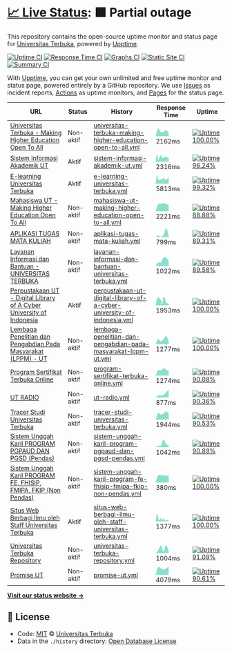 # [📈 Live Status](https://UnivTerbuka.github.io/online): <!--live status--> **🟧 Partial outage**

This repository contains the open-source uptime monitor and status page for [Universitas Terbuka](https://www.ut.ac.id/), powered by [Upptime](https://github.com/upptime/upptime).

[![Uptime CI](https://github.com/koj-co/upptime/workflows/Uptime%20CI/badge.svg)](https://github.com/koj-co/upptime/actions?query=workflow%3A%22Uptime+CI%22)
[![Response Time CI](https://github.com/koj-co/upptime/workflows/Response%20Time%20CI/badge.svg)](https://github.com/koj-co/upptime/actions?query=workflow%3A%22Response+Time+CI%22)
[![Graphs CI](https://github.com/koj-co/upptime/workflows/Graphs%20CI/badge.svg)](https://github.com/koj-co/upptime/actions?query=workflow%3A%22Graphs+CI%22)
[![Static Site CI](https://github.com/koj-co/upptime/workflows/Static%20Site%20CI/badge.svg)](https://github.com/koj-co/upptime/actions?query=workflow%3A%22Static+Site+CI%22)
[![Summary CI](https://github.com/koj-co/upptime/workflows/Summary%20CI/badge.svg)](https://github.com/koj-co/upptime/actions?query=workflow%3A%22Summary+CI%22)

With [Upptime](https://upptime.js.org), you can get your own unlimited and free uptime monitor and status page, powered entirely by a GitHub repository. We use [Issues](https://github.com/UnivTerbuka/online/issues) as incident reports, [Actions](https://github.com/UnivTerbuka/online/actions) as uptime monitors, and [Pages](https://UnivTerbuka.github.io/online) for the status page.

<!--start: status pages-->
<!-- This summary is generated by Upptime (https://github.com/upptime/upptime) -->
<!-- Do not edit this manually, your changes will be overwritten -->

| URL                                                                                                   | Status    | History                                                                                                                                                                                                       | Response Time                                                                                                                            | Uptime                                                                                                                                                                                                                                                                                                                                     |
| ----------------------------------------------------------------------------------------------------- | --------- | ------------------------------------------------------------------------------------------------------------------------------------------------------------------------------------------------------------- | ---------------------------------------------------------------------------------------------------------------------------------------- | ------------------------------------------------------------------------------------------------------------------------------------------------------------------------------------------------------------------------------------------------------------------------------------------------------------------------------------------ |
| [Universitas Terbuka - Making Higher Education Open To All](https://www.ut.ac.id/)                    | Non-aktif | [universitas-terbuka-making-higher-education-open-to-all.yml](https://github.com/UnivTerbuka/online/commits/master/history/universitas-terbuka-making-higher-education-open-to-all.yml)                       | <img alt="Response time graph" src="./graphs/universitas-terbuka-making-higher-education-open-to-all.png" height="20"> 2162ms            | [![Uptime 100.00%](https://img.shields.io/endpoint?url=https%3A%2F%2Fraw.githubusercontent.com%2FUnivTerbuka%2Fonline%2Fmaster%2Fapi%2Funiversitas-terbuka-making-higher-education-open-to-all%2Fuptime.json)](https://UnivTerbuka.github.io/online/history/universitas-terbuka-making-higher-education-open-to-all)                       |
| [Sistem Informasi Akademik UT](https://sia.ut.ac.id/)                                                 | Aktif     | [sistem-informasi-akademik-ut.yml](https://github.com/UnivTerbuka/online/commits/master/history/sistem-informasi-akademik-ut.yml)                                                                             | <img alt="Response time graph" src="./graphs/sistem-informasi-akademik-ut.png" height="20"> 2316ms                                       | [![Uptime 96.24%](https://img.shields.io/endpoint?url=https%3A%2F%2Fraw.githubusercontent.com%2FUnivTerbuka%2Fonline%2Fmaster%2Fapi%2Fsistem-informasi-akademik-ut%2Fuptime.json)](https://UnivTerbuka.github.io/online/history/sistem-informasi-akademik-ut)                                                                              |
| [E-learning Universitas Terbuka](https://elearning.ut.ac.id/)                                         | Aktif     | [e-learning-universitas-terbuka.yml](https://github.com/UnivTerbuka/online/commits/master/history/e-learning-universitas-terbuka.yml)                                                                         | <img alt="Response time graph" src="./graphs/e-learning-universitas-terbuka.png" height="20"> 5813ms                                     | [![Uptime 99.32%](https://img.shields.io/endpoint?url=https%3A%2F%2Fraw.githubusercontent.com%2FUnivTerbuka%2Fonline%2Fmaster%2Fapi%2Fe-learning-universitas-terbuka%2Fuptime.json)](https://UnivTerbuka.github.io/online/history/e-learning-universitas-terbuka)                                                                          |
| [Mahasiswa UT - Making Higher Education Open To All](https://mahasiswa.ut.ac.id/)                     | Non-aktif | [mahasiswa-ut-making-higher-education-open-to-all.yml](https://github.com/UnivTerbuka/online/commits/master/history/mahasiswa-ut-making-higher-education-open-to-all.yml)                                     | <img alt="Response time graph" src="./graphs/mahasiswa-ut-making-higher-education-open-to-all.png" height="20"> 2221ms                   | [![Uptime 88.88%](https://img.shields.io/endpoint?url=https%3A%2F%2Fraw.githubusercontent.com%2FUnivTerbuka%2Fonline%2Fmaster%2Fapi%2Fmahasiswa-ut-making-higher-education-open-to-all%2Fuptime.json)](https://UnivTerbuka.github.io/online/history/mahasiswa-ut-making-higher-education-open-to-all)                                      |
| [APLIKASI TUGAS MATA KULIAH](https://tmk.ut.ac.id/tmkui/#/)                                           | Non-aktif | [aplikasi-tugas-mata-kuliah.yml](https://github.com/UnivTerbuka/online/commits/master/history/aplikasi-tugas-mata-kuliah.yml)                                                                                 | <img alt="Response time graph" src="./graphs/aplikasi-tugas-mata-kuliah.png" height="20"> 799ms                                          | [![Uptime 89.31%](https://img.shields.io/endpoint?url=https%3A%2F%2Fraw.githubusercontent.com%2FUnivTerbuka%2Fonline%2Fmaster%2Fapi%2Faplikasi-tugas-mata-kuliah%2Fuptime.json)](https://UnivTerbuka.github.io/online/history/aplikasi-tugas-mata-kuliah)                                                                                  |
| [Layanan Informasi dan Bantuan - UNIVERSITAS TERBUKA](http://hallo-ut.ut.ac.id/)                      | Non-aktif | [layanan-informasi-dan-bantuan-universitas-terbuka.yml](https://github.com/UnivTerbuka/online/commits/master/history/layanan-informasi-dan-bantuan-universitas-terbuka.yml)                                   | <img alt="Response time graph" src="./graphs/layanan-informasi-dan-bantuan-universitas-terbuka.png" height="20"> 1022ms                  | [![Uptime 89.58%](https://img.shields.io/endpoint?url=https%3A%2F%2Fraw.githubusercontent.com%2FUnivTerbuka%2Fonline%2Fmaster%2Fapi%2Flayanan-informasi-dan-bantuan-universitas-terbuka%2Fuptime.json)](https://UnivTerbuka.github.io/online/history/layanan-informasi-dan-bantuan-universitas-terbuka)                                    |
| [Perpustakaan UT - Digital Library of A Cyber University of Indonesia](https://www.pustaka.ut.ac.id/) | Aktif     | [perpustakaan-ut-digital-library-of-a-cyber-university-of-indonesia.yml](https://github.com/UnivTerbuka/online/commits/master/history/perpustakaan-ut-digital-library-of-a-cyber-university-of-indonesia.yml) | <img alt="Response time graph" src="./graphs/perpustakaan-ut-digital-library-of-a-cyber-university-of-indonesia.png" height="20"> 1953ms | [![Uptime 100.00%](https://img.shields.io/endpoint?url=https%3A%2F%2Fraw.githubusercontent.com%2FUnivTerbuka%2Fonline%2Fmaster%2Fapi%2Fperpustakaan-ut-digital-library-of-a-cyber-university-of-indonesia%2Fuptime.json)](https://UnivTerbuka.github.io/online/history/perpustakaan-ut-digital-library-of-a-cyber-university-of-indonesia) |
| [Lembaga Penelitian dan Pengabdian Pada Masyarakat (LPPM) - UT](http://lppm.ut.ac.id/)                | Non-aktif | [lembaga-penelitian-dan-pengabdian-pada-masyarakat-lppm-ut.yml](https://github.com/UnivTerbuka/online/commits/master/history/lembaga-penelitian-dan-pengabdian-pada-masyarakat-lppm-ut.yml)                   | <img alt="Response time graph" src="./graphs/lembaga-penelitian-dan-pengabdian-pada-masyarakat-lppm-ut.png" height="20"> 1277ms          | [![Uptime 100.00%](https://img.shields.io/endpoint?url=https%3A%2F%2Fraw.githubusercontent.com%2FUnivTerbuka%2Fonline%2Fmaster%2Fapi%2Flembaga-penelitian-dan-pengabdian-pada-masyarakat-lppm-ut%2Fuptime.json)](https://UnivTerbuka.github.io/online/history/lembaga-penelitian-dan-pengabdian-pada-masyarakat-lppm-ut)                   |
| [Program Sertifikat Terbuka Online](http://moocs.ut.ac.id/)                                           | Non-aktif | [program-sertifikat-terbuka-online.yml](https://github.com/UnivTerbuka/online/commits/master/history/program-sertifikat-terbuka-online.yml)                                                                   | <img alt="Response time graph" src="./graphs/program-sertifikat-terbuka-online.png" height="20"> 1274ms                                  | [![Uptime 90.08%](https://img.shields.io/endpoint?url=https%3A%2F%2Fraw.githubusercontent.com%2FUnivTerbuka%2Fonline%2Fmaster%2Fapi%2Fprogram-sertifikat-terbuka-online%2Fuptime.json)](https://UnivTerbuka.github.io/online/history/program-sertifikat-terbuka-online)                                                                    |
| [UT RADIO](http://utradio.ut.ac.id/)                                                                  | Non-aktif | [ut-radio.yml](https://github.com/UnivTerbuka/online/commits/master/history/ut-radio.yml)                                                                                                                     | <img alt="Response time graph" src="./graphs/ut-radio.png" height="20"> 877ms                                                            | [![Uptime 90.36%](https://img.shields.io/endpoint?url=https%3A%2F%2Fraw.githubusercontent.com%2FUnivTerbuka%2Fonline%2Fmaster%2Fapi%2Fut-radio%2Fuptime.json)](https://UnivTerbuka.github.io/online/history/ut-radio)                                                                                                                      |
| [Tracer Studi Universitas Terbuka](http://tracer.lppm.ut.ac.id/)                                      | Non-aktif | [tracer-studi-universitas-terbuka.yml](https://github.com/UnivTerbuka/online/commits/master/history/tracer-studi-universitas-terbuka.yml)                                                                     | <img alt="Response time graph" src="./graphs/tracer-studi-universitas-terbuka.png" height="20"> 1944ms                                   | [![Uptime 90.53%](https://img.shields.io/endpoint?url=https%3A%2F%2Fraw.githubusercontent.com%2FUnivTerbuka%2Fonline%2Fmaster%2Fapi%2Ftracer-studi-universitas-terbuka%2Fuptime.json)](https://UnivTerbuka.github.io/online/history/tracer-studi-universitas-terbuka)                                                                      |
| [Sistem Unggah Karil PROGRAM PGPAUD DAN PGSD (Pendas)](http://karil.ut.ac.id/pendas/)                 | Non-aktif | [sistem-unggah-karil-program-pgpaud-dan-pgsd-pendas.yml](https://github.com/UnivTerbuka/online/commits/master/history/sistem-unggah-karil-program-pgpaud-dan-pgsd-pendas.yml)                                 | <img alt="Response time graph" src="./graphs/sistem-unggah-karil-program-pgpaud-dan-pgsd-pendas.png" height="20"> 1042ms                 | [![Uptime 90.89%](https://img.shields.io/endpoint?url=https%3A%2F%2Fraw.githubusercontent.com%2FUnivTerbuka%2Fonline%2Fmaster%2Fapi%2Fsistem-unggah-karil-program-pgpaud-dan-pgsd-pendas%2Fuptime.json)](https://UnivTerbuka.github.io/online/history/sistem-unggah-karil-program-pgpaud-dan-pgsd-pendas)                                  |
| [Sistem Unggah Karil PROGRAM FE, FHISIP, FMIPA, FKIP (Non Pendas)](http://karil.ut.ac.id/nonpendas/)  | Non-aktif | [sistem-unggah-karil-program-fe-fhisip-fmipa-fkip-non-pendas.yml](https://github.com/UnivTerbuka/online/commits/master/history/sistem-unggah-karil-program-fe-fhisip-fmipa-fkip-non-pendas.yml)               | <img alt="Response time graph" src="./graphs/sistem-unggah-karil-program-fe-fhisip-fmipa-fkip-non-pendas.png" height="20"> 380ms         | [![Uptime 100.00%](https://img.shields.io/endpoint?url=https%3A%2F%2Fraw.githubusercontent.com%2FUnivTerbuka%2Fonline%2Fmaster%2Fapi%2Fsistem-unggah-karil-program-fe-fhisip-fmipa-fkip-non-pendas%2Fuptime.json)](https://UnivTerbuka.github.io/online/history/sistem-unggah-karil-program-fe-fhisip-fmipa-fkip-non-pendas)               |
| [Situs Web Berbagi Ilmu oleh Staff Universitas Terbuka](http://staff.ut.ac.id/)                       | Aktif     | [situs-web-berbagi-ilmu-oleh-staff-universitas-terbuka.yml](https://github.com/UnivTerbuka/online/commits/master/history/situs-web-berbagi-ilmu-oleh-staff-universitas-terbuka.yml)                           | <img alt="Response time graph" src="./graphs/situs-web-berbagi-ilmu-oleh-staff-universitas-terbuka.png" height="20"> 1377ms              | [![Uptime 100.00%](https://img.shields.io/endpoint?url=https%3A%2F%2Fraw.githubusercontent.com%2FUnivTerbuka%2Fonline%2Fmaster%2Fapi%2Fsitus-web-berbagi-ilmu-oleh-staff-universitas-terbuka%2Fuptime.json)](https://UnivTerbuka.github.io/online/history/situs-web-berbagi-ilmu-oleh-staff-universitas-terbuka)                           |
| [Universitas Terbuka Repository](http://repository.ut.ac.id/)                                         | Non-aktif | [universitas-terbuka-repository.yml](https://github.com/UnivTerbuka/online/commits/master/history/universitas-terbuka-repository.yml)                                                                         | <img alt="Response time graph" src="./graphs/universitas-terbuka-repository.png" height="20"> 1004ms                                     | [![Uptime 91.09%](https://img.shields.io/endpoint?url=https%3A%2F%2Fraw.githubusercontent.com%2FUnivTerbuka%2Fonline%2Fmaster%2Fapi%2Funiversitas-terbuka-repository%2Fuptime.json)](https://UnivTerbuka.github.io/online/history/universitas-terbuka-repository)                                                                          |
| [Promise UT](https://promise.ut.ac.id/)                                                               | Non-aktif | [promise-ut.yml](https://github.com/UnivTerbuka/online/commits/master/history/promise-ut.yml)                                                                                                                 | <img alt="Response time graph" src="./graphs/promise-ut.png" height="20"> 4079ms                                                         | [![Uptime 90.61%](https://img.shields.io/endpoint?url=https%3A%2F%2Fraw.githubusercontent.com%2FUnivTerbuka%2Fonline%2Fmaster%2Fapi%2Fpromise-ut%2Fuptime.json)](https://UnivTerbuka.github.io/online/history/promise-ut)                                                                                                                  |

<!--end: status pages-->

[**Visit our status website →**](https://UnivTerbuka.github.io/online)

## 📄 License

- Code: [MIT](./LICENSE) © [Universitas Terbuka](https://www.ut.ac.id/)
- Data in the `./history` directory: [Open Database License](https://opendatacommons.org/licenses/odbl/1-0/)
